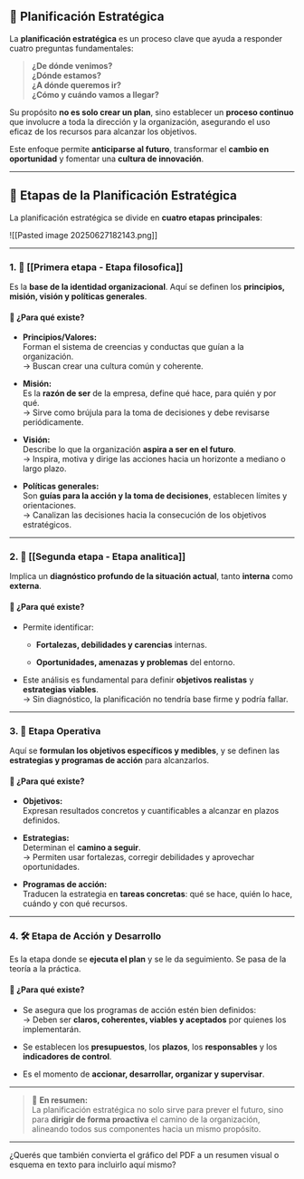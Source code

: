 ## 🧭 Planificación Estratégica

La **planificación estratégica** es un proceso clave que ayuda a responder cuatro preguntas fundamentales:

> **¿De dónde venimos?**  
> **¿Dónde estamos?**  
> **¿A dónde queremos ir?**  
> **¿Cómo y cuándo vamos a llegar?**

Su propósito **no es solo crear un plan**, sino establecer un **proceso continuo** que involucre a toda la dirección y la organización, asegurando el uso eficaz de los recursos para alcanzar los objetivos.

Este enfoque permite **anticiparse al futuro**, transformar el **cambio en oportunidad** y fomentar una **cultura de innovación**.

---

## 🧩 Etapas de la Planificación Estratégica

La planificación estratégica se divide en **cuatro etapas principales**:

![[Pasted image 20250627182143.png]]

---

### 1. 🧱 [[Primera etapa - Etapa filosofica]]

Es la **base de la identidad organizacional**. Aquí se definen los **principios, misión, visión y políticas generales**.

#### 📌 ¿Para qué existe?

- **Principios/Valores:**  
    Forman el sistema de creencias y conductas que guían a la organización.  
    → Buscan crear una cultura común y coherente.
    
- **Misión:**  
    Es la **razón de ser** de la empresa, define qué hace, para quién y por qué.  
    → Sirve como brújula para la toma de decisiones y debe revisarse periódicamente.
    
- **Visión:**  
    Describe lo que la organización **aspira a ser en el futuro**.  
    → Inspira, motiva y dirige las acciones hacia un horizonte a mediano o largo plazo.
    
- **Políticas generales:**  
    Son **guías para la acción y la toma de decisiones**, establecen límites y orientaciones.  
    → Canalizan las decisiones hacia la consecución de los objetivos estratégicos.
    

---

### 2. 🔎 [[Segunda etapa - Etapa analitica]]

Implica un **diagnóstico profundo de la situación actual**, tanto **interna** como **externa**.

#### 📌 ¿Para qué existe?

- Permite identificar:
    
    - **Fortalezas, debilidades y carencias** internas.
        
    - **Oportunidades, amenazas y problemas** del entorno.
        
- Este análisis es fundamental para definir **objetivos realistas** y **estrategias viables**.  
    → Sin diagnóstico, la planificación no tendría base firme y podría fallar.
    

---

### 3. 🎯 Etapa Operativa

Aquí se **formulan los objetivos específicos y medibles**, y se definen las **estrategias y programas de acción** para alcanzarlos.

#### 📌 ¿Para qué existe?

- **Objetivos:**  
    Expresan resultados concretos y cuantificables a alcanzar en plazos definidos.
    
- **Estrategias:**  
    Determinan el **camino a seguir**.  
    → Permiten usar fortalezas, corregir debilidades y aprovechar oportunidades.
    
- **Programas de acción:**  
    Traducen la estrategia en **tareas concretas**: qué se hace, quién lo hace, cuándo y con qué recursos.
    

---

### 4. 🛠️ Etapa de Acción y Desarrollo

Es la etapa donde se **ejecuta el plan** y se le da seguimiento. Se pasa de la teoría a la práctica.

#### 📌 ¿Para qué existe?

- Se asegura que los programas de acción estén bien definidos:  
    → Deben ser **claros, coherentes, viables y aceptados** por quienes los implementarán.
    
- Se establecen los **presupuestos**, los **plazos**, los **responsables** y los **indicadores de control**.
    
- Es el momento de **accionar, desarrollar, organizar y supervisar**.
    

---

> 📌 **En resumen:**  
> La planificación estratégica no solo sirve para prever el futuro, sino para **dirigir de forma proactiva** el camino de la organización, alineando todos sus componentes hacia un mismo propósito.

---

¿Querés que también convierta el gráfico del PDF a un resumen visual o esquema en texto para incluirlo aquí mismo?

